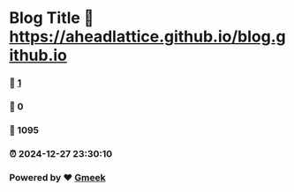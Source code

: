 # Blog Title :link: https://aheadlattice.github.io/blog.github.io 
### :page_facing_up: [1](https://aheadlattice.github.io/blog.github.io/tag.html) 
### :speech_balloon: 0 
### :hibiscus: 1095 
### :alarm_clock: 2024-12-27 23:30:10 
### Powered by :heart: [Gmeek](https://github.com/Meekdai/Gmeek)
